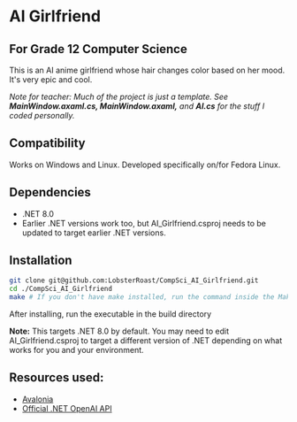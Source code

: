 # AI Girlfriend
## For Grade 12 Computer Science
This is an AI anime girlfriend whose hair changes color based on her mood. It's very epic and cool.

*Note for teacher: Much of the project is just a template. See **MainWindow.axaml.cs, MainWindow.axaml,** and **AI.cs** for the stuff I coded personally.*

## Compatibility
Works on Windows and Linux. Developed specifically on/for Fedora Linux.

## Dependencies
- .NET 8.0
-   Earlier .NET versions work too, but AI_Girlfriend.csproj needs to be updated to target earlier .NET versions.

## Installation
```bash
git clone git@github.com:LobsterRoast/CompSci_AI_Girlfriend.git
cd ./CompSci_AI_Girlfriend
make # If you don't have make installed, run the command inside the Makefile
```
After installing, run the executable in the build directory


**Note:** This targets  .NET 8.0 by default. You may need to edit AI_Girlfriend.csproj to target a different version of .NET depending on what works for you and your environment.

## Resources used:
- [Avalonia](https://avaloniaui.net/)
- [Official .NET OpenAI API](https://github.com/openai/openai-dotnet)
